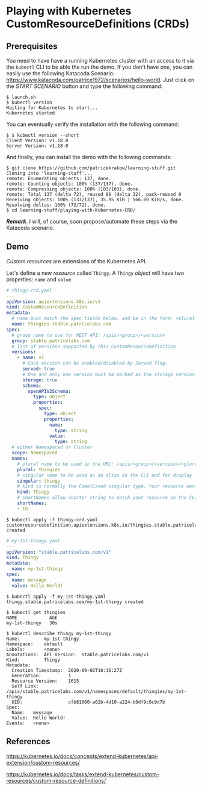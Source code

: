 # Playing with Kubernetes CustomResourceDefinitions (CRDs)

## Prerequisites

You need to have have a running Kubernetes cluster with an access to it via the `kubectl` CLI to be able the run the demo. If you don't have one, you can easily use the following Katacoda Scenario: <https://www.katacoda.com/patrice1972/scenarios/hello-world>. Just click on the _START SCENARIO_ button and type the following command:

```text
$ launch.sh
$ kubectl version
Waiting for Kubernetes to start...
Kubernetes started
```

You can eventually verify the installation with the following command:

```text
$ $ kubectl version --short
Client Version: v1.18.0
Server Version: v1.18.0
```

And finally, you can install the demo with the following commands:

```text
$ git clone https://github.com/patricekrakow/learning-stuff.git
Cloning into 'learning-stuff'...
remote: Enumerating objects: 137, done.
remote: Counting objects: 100% (137/137), done.
remote: Compressing objects: 100% (103/103), done.
remote: Total 137 (delta 72), reused 86 (delta 32), pack-reused 0
Receiving objects: 100% (137/137), 35.95 KiB | 566.00 KiB/s, done.
Resolving deltas: 100% (72/72), done.
$ cd learning-stuff/playing-with-Kubernetes-CRD/
```

**_Remark_**. I will, of course, soon propose/automate these steps via the Katacoda scenario.

## Demo

_Custom resources_ are extensions of the Kubernetes API.

Let's define a new _resource_ called `Thingy`. A `Thingy` _object_ will have two properties: `name` and `value`.

```yaml
# thingy-crd.yaml
---
apiVersion: apiextensions.k8s.io/v1
kind: CustomResourceDefinition
metadata:
  # name must match the spec fields below, and be in the form: <plural>.<group>
  name: thingies.stable.patricelabs.com
spec:
  # group name to use for REST API: /apis/<group>/<version>
  group: stable.patricelabs.com
  # list of versions supported by this CustomResourceDefinition
  versions:
    - name: v1
      # Each version can be enabled/disabled by Served flag.
      served: true
      # One and only one version must be marked as the storage version.
      storage: true
      schema:
        openAPIV3Schema:
          type: object
          properties:
            spec:
              type: object
              properties:
                name:
                  type: string
                value:
                  type: string
  # either Namespaced or Cluster
  scope: Namespaced
  names:
    # plural name to be used in the URL: /apis/<group>/<version>/<plural>
    plural: thingies
    # singular name to be used as an alias on the CLI and for display
    singular: thingy
    # kind is normally the CamelCased singular type. Your resource manifests use this.
    kind: Thingy
    # shortNames allow shorter string to match your resource on the CLI
    shortNames:
    - th

```

```text
$ kubectl apply -f thingy-crd.yaml
customresourcedefinition.apiextensions.k8s.io/thingies.stable.patricelabs.com created
```

```yaml
# my-1st-thingy.yaml
---
apiVersion: "stable.patricelabs.com/v1"
kind: Thingy
metadata:
  name: my-1st-thingy
spec:
  name: message
  value: Hello World!
```

```text
$ kubectl apply -f my-1st-thingy.yaml
thingy.stable.patricelabs.com/my-1st-thingy created
```

```text
$ kubectl get thingies
NAME            AGE
my-1st-thingy   30s
```

```text
$ kubectl describe thingy my-1st-thingy
Name:         my-1st-thingy
Namespace:    default
Labels:       <none>
Annotations:  API Version:  stable.patricelabs.com/v1
Kind:         Thingy
Metadata:
  Creation Timestamp:  2020-09-02T10:16:27Z
  Generation:          1
  Resource Version:    1615
  Self Link:           /apis/stable.patricelabs.com/v1/namespaces/default/thingies/my-1st-thingy
  UID:                 cfb81060-a62b-4d10-a224-b0df9c0c9d7b
Spec:
  Name:   message
  Value:  Hello World!
Events:   <none>
```

## References

<https://kubernetes.io/docs/concepts/extend-kubernetes/api-extension/custom-resources/>

<https://kubernetes.io/docs/tasks/extend-kubernetes/custom-resources/custom-resource-definitions/>